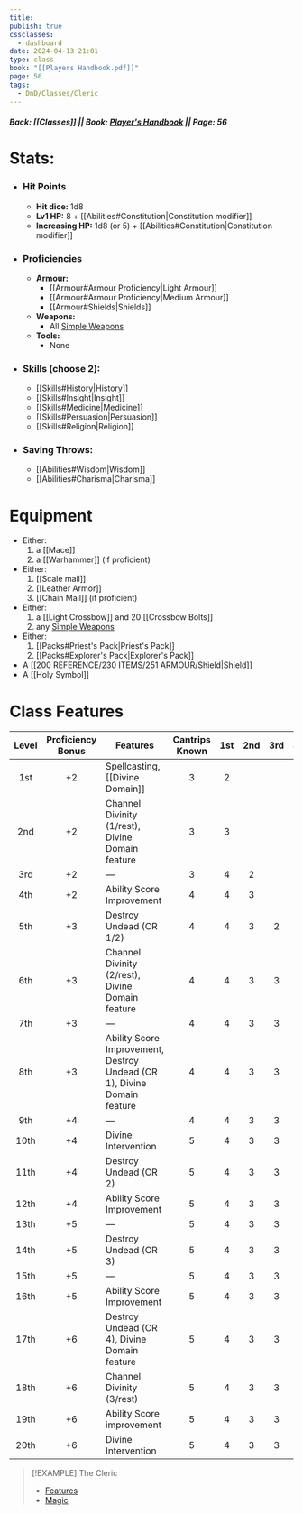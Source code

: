 ```yaml
---
title: 
publish: true
cssclasses:
  - dashboard
date: 2024-04-13 21:01
type: class
book: "[[Players Handbook.pdf]]"
page: 56
tags:
  - DnD/Classes/Cleric
---
```

##### Back: [[Classes]] || Book: [Player's Handbook](https://drive.google.com/drive/folders/1O5bhpYizcIT5xxAoLOuzCRht_PVS7VSG?usp=sharing) || Page: 56

# Stats:
- ### Hit Points
	- **Hit dice:** 1d8
	- **Lv1 HP:**  8 + [[Abilities#Constitution|Constitution modifier]]
	- **Increasing HP:** 1d8 (or 5) + [[Abilities#Constitution|Constitution modifier]]
- ### Proficiencies
	- **Armour:** 
		- [[Armour#Armour Proficiency|Light Armour]]
		- [[Armour#Armour Proficiency|Medium Armour]]
		- [[Armour#Shields|Shields]]
	- **Weapons:** 
		- All [Simple Weapons](https://benl0.github.io/The-Editors-Dungeon/tags/DnD/Weapons/Simple)
	- **Tools:** 
		- None
- ### Skills (choose 2):
	- [[Skills#History|History]]
	- [[Skills#Insight|Insight]]
	- [[Skills#Medicine|Medicine]]
	- [[Skills#Persuasion|Persuasion]]
	- [[Skills#Religion|Religion]]
- ### Saving Throws:
	- [[Abilities#Wisdom|Wisdom]]
	- [[Abilities#Charisma|Charisma]]
# Equipment
- Either:
	1. a [[Mace]]
	2. a [[Warhammer]] (if proficient)
- Either:
	1. [[Scale mail]]
	2. [[Leather Armor]]
	3. [[Chain Mail]] (if proficient)
- Either:
	1. a [[Light Crossbow]] and 20 [[Crossbow Bolts]]
	2. any [Simple Weapons](https://benl0.github.io/The-Editors-Dungeon/tags/DnD/Weapons/Simple)
- Either:
	1. [[Packs#Priest's Pack|Priest's Pack]]
	2. [[Packs#Explorer's Pack|Explorer's Pack]]
- A [[200 REFERENCE/230 ITEMS/251 ARMOUR/Shield|Shield]]
- A [[Holy Symbol]]

# Class Features

| Level | Proficiency Bonus | Features                                                                | Cantrips Known | 1st | 2nd | 3rd | 4th | 5th | 6th | 7th | 8th | 9th |
| :---: | :---------------: | ----------------------------------------------------------------------- | :------------: | :-: | :-: | :-: | :-: | :-: | :-: | :-: | :-: | :-: |
|  1st  |        +2         | Spellcasting, [[Divine Domain]]                                         |       3        |  2  |     |     |     |     |     |     |     |     |
|  2nd  |        +2         | Channel Divinity (1/rest), Divine Domain feature                        |       3        |  3  |     |     |     |     |     |     |     |     |
|  3rd  |        +2         | —                                                                       |       3        |  4  |  2  |     |     |     |     |     |     |     |
|  4th  |        +2         | Ability Score Improvement                                               |       4        |  4  |  3  |     |     |     |     |     |     |     |
|  5th  |        +3         | Destroy Undead (CR 1/2)                                                 |       4        |  4  |  3  |  2  |     |     |     |     |     |     |
|  6th  |        +3         | Channel Divinity (2/rest), Divine Domain feature                        |       4        |  4  |  3  |  3  |     |     |     |     |     |     |
|  7th  |        +3         | —                                                                       |       4        |  4  |  3  |  3  |  1  |     |     |     |     |     |
|  8th  |        +3         | Ability Score Improvement, Destroy Undead (CR 1), Divine Domain feature |       4        |  4  |  3  |  3  |  2  |     |     |     |     |     |
|  9th  |        +4         | —                                                                       |       4        |  4  |  3  |  3  |  3  |  1  |     |     |     |     |
| 10th  |        +4         | Divine Intervention                                                     |       5        |  4  |  3  |  3  |  3  |  2  |     |     |     |     |
| 11th  |        +4         | Destroy Undead (CR 2)                                                   |       5        |  4  |  3  |  3  |  3  |  2  |  1  |     |     |     |
| 12th  |        +4         | Ability Score Improvement                                               |       5        |  4  |  3  |  3  |  3  |  2  |  1  |     |     |     |
| 13th  |        +5         | —                                                                       |       5        |  4  |  3  |  3  |  3  |  2  |  1  |  1  |     |     |
| 14th  |        +5         | Destroy Undead (CR 3)                                                   |       5        |  4  |  3  |  3  |  3  |  2  |  1  |  1  |     |     |
| 15th  |        +5         | —                                                                       |       5        |  4  |  3  |  3  |  3  |  2  |  1  |  1  |  1  |     |
| 16th  |        +5         | Ability Score Improvement                                               |       5        |  4  |  3  |  3  |  3  |  2  |  1  |  1  |  1  |     |
| 17th  |        +6         | Destroy Undead (CR 4), Divine Domain feature                            |       5        |  4  |  3  |  3  |  3  |  2  |  1  |  1  |  1  |  1  |
| 18th  |        +6         | Channel Divinity (3/rest)                                               |       5        |  4  |  3  |  3  |  3  |  3  |  1  |  1  |  1  |  1  |
| 19th  |        +6         | Ability Score improvement                                               |       5        |  4  |  3  |  3  |  3  |  3  |  2  |  1  |  1  |  1  |
| 20th  |        +6         | Divine Intervention                                                     |       5        |  4  |  3  |  3  |  3  |  3  |  2  |  2  |  1  |  1  |


> [!EXAMPLE] The Cleric
> - [Features](https://benl0.github.io/The-Editors-Dungeon/tags/DnD/Features/Cleric)
> - [Magic](https://benl0.github.io/The-Editors-Dungeon/tags/DnD/Spells/Class/Cleric)
